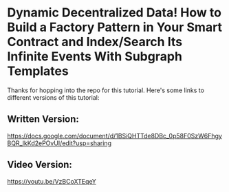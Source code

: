 # Dynamic Decentralized Data! How to Build a Factory Pattern in Your Smart Contract and Index/Search Its Infinite Events With Subgraph Templates

Thanks for hopping into the repo for this tutorial. Here's some links to different versions of this tutorial:

## Written Version:

https://docs.google.com/document/d/1BSiQHTTde8DBc_0p58F0SzW6FhgyBQR_lkKd2ePOvUI/edit?usp=sharing

## Video Version:

https://youtu.be/VzBCoXTEqeY
